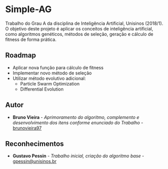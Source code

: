 # Simple-AG
Trabalho do Grau A da disciplina de Inteligência Artificial, Unisinos (2018/1). 
O objetivo deste projeto é aplicar os conceitos de inteligência artificial, como algoritmos genéticos, métodos de seleção, geração e cálculo de fitness de forma prática.

## Roadmap
* Aplicar nova função para cálculo de fitness
* Implementar novo método de seleção
* Utilizar método evolutivo adicional:
    * Particle Swarm Optimization
    * Differential Evolution

## Autor
* **Bruno Vieira** - *Aprimoramento do algoritmo, complemento e desenvolvimento dos itens conforme enunciado do Trabalho* - [brunovieira97](https://github.com/brunovieira97)

## Reconhecimentos
* **Gustavo Pessin** - *Trabalho inicial, criação do algoritmo base* - [gpessin@unisinos.br](mailto:gpessin@unisinos.br)
